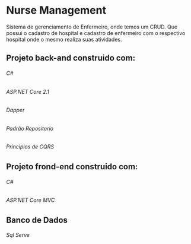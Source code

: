 # Nurse Management
Sistema de gerenciamento de Enfermeiro, onde temos um CRUD.
Que possui o cadastro de hospital e cadastro de enfermeiro com o respectivo hospital onde o mesmo realiza suas atividades.

## Projeto back-and construido com:
 ###### C#
 ###### ASP.NET Core 2.1
 ###### Dapper
 ###### Padrão Repositorio
 ###### Principios de CQRS
 
 ## Projeto frond-end construido com:
 ###### C#
 ###### ASP.NET Core MVC
 
 ## Banco de Dados
 ###### Sql Serve
 
